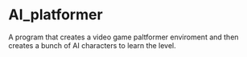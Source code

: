 # AI_platformer
 A program that creates a video game paltformer enviroment and then creates a bunch of AI characters to learn the level.
